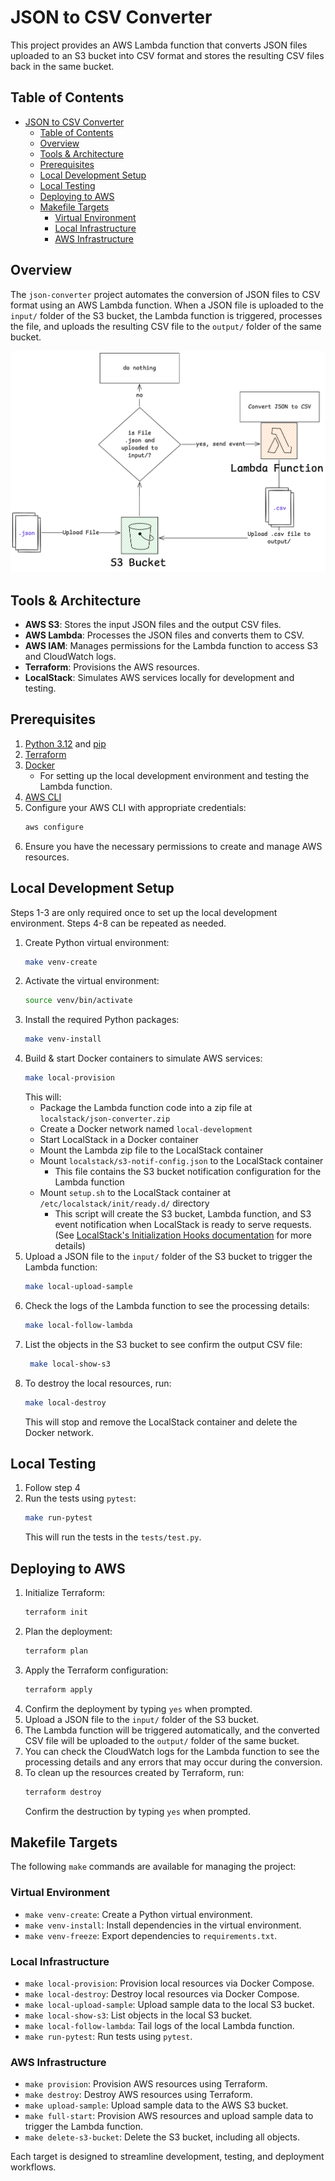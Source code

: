 # JSON to CSV Converter

This project provides an AWS Lambda function that converts JSON files uploaded to an S3 bucket into CSV format and stores the resulting CSV files back in the same bucket.

## Table of Contents

- [JSON to CSV Converter](#json-to-csv-converter)
  - [Table of Contents](#table-of-contents)
  - [Overview](#overview)
  - [Tools \& Architecture](#tools--architecture)
  - [Prerequisites](#prerequisites)
  - [Local Development Setup](#local-development-setup)
  - [Local Testing](#local-testing)
  - [Deploying to AWS](#deploying-to-aws)
  - [Makefile Targets](#makefile-targets)
    - [Virtual Environment](#virtual-environment)
    - [Local Infrastructure](#local-infrastructure)
    - [AWS Infrastructure](#aws-infrastructure)

## Overview

The `json-converter` project automates the conversion of JSON files to CSV format using an AWS Lambda function. When a JSON file is uploaded to the `input/` folder of the S3 bucket, the Lambda function is triggered, processes the file, and uploads the resulting CSV file to the `output/` folder of the same bucket.

![Diagram](./docs/diagram.png)

## Tools & Architecture

- **AWS S3**: Stores the input JSON files and the output CSV files.
- **AWS Lambda**: Processes the JSON files and converts them to CSV.
- **AWS IAM**: Manages permissions for the Lambda function to access S3 and CloudWatch logs.
- **Terraform**: Provisions the AWS resources.
- **LocalStack**: Simulates AWS services locally for development and testing.

## Prerequisites

1. [Python 3.12](https://www.python.org/downloads/) and [pip](https://pip.pypa.io/en/stable/installation/)
2. [Terraform](https://developer.hashicorp.com/terraform/tutorials/aws-get-started/install-cli)
3. [Docker](https://docs.docker.com/get-docker/)
   - For setting up the local development environment and testing the Lambda function.
4. [AWS CLI](https://docs.aws.amazon.com/cli/latest/userguide/install-cliv2.html)
5. Configure your AWS CLI with appropriate credentials:
   ```bash
   aws configure
   ```
6. Ensure you have the necessary permissions to create and manage AWS resources.

## Local Development Setup

Steps 1-3 are only required once to set up the local development environment. Steps 4-8 can be repeated as needed.

1. Create Python virtual environment:
   ```bash
   make venv-create
   ```
2. Activate the virtual environment:
   ```bash
   source venv/bin/activate
   ```
3. Install the required Python packages:
    ```bash
    make venv-install
    ```
4. Build & start Docker containers to simulate AWS services:
   ```bash
   make local-provision
   ```
   This will:
      - Package the Lambda function code into a zip file at `localstack/json-converter.zip`
      - Create a Docker network named `local-development`
      - Start LocalStack in a Docker container
      - Mount the Lambda zip file to the LocalStack container
      - Mount `localstack/s3-notif-config.json` to the LocalStack container
        - This file contains the S3 bucket notification configuration for the Lambda function
      - Mount `setup.sh` to the LocalStack container at `/etc/localstack/init/ready.d/` directory
        - This script will create the S3 bucket, Lambda function, and S3 event notification when LocalStack is ready to serve requests. (See [LocalStack's Initialization Hooks documentation](https://docs.localstack.cloud/references/init-hooks/) for more details)
5. Upload a JSON file to the `input/` folder of the S3 bucket to trigger the Lambda function:
   ```bash
   make local-upload-sample
   ```
6. Check the logs of the Lambda function to see the processing details:
   ```bash
   make local-follow-lambda
   ```
7. List the objects in the S3 bucket to see confirm the output CSV file:
   ```bash
    make local-show-s3
   ```
8. To destroy the local resources, run:
   ```bash
   make local-destroy
   ```
   This will stop and remove the LocalStack container and delete the Docker network.

## Local Testing
1. Follow step 4
2. Run the tests using `pytest`:
   ```bash
   make run-pytest
   ```
   This will run the tests in the `tests/test.py`.

## Deploying to AWS
1. Initialize Terraform:
   ```bash
   terraform init
   ```
2. Plan the deployment:
   ```bash
   terraform plan
   ```
3. Apply the Terraform configuration:
   ```bash
   terraform apply
   ```
4. Confirm the deployment by typing `yes` when prompted.
5. Upload a JSON file to the `input/` folder of the S3 bucket.
6. The Lambda function will be triggered automatically, and the converted CSV file will be uploaded to the `output/` folder of the same bucket.
7. You can check the CloudWatch logs for the Lambda function to see the processing details and any errors that may occur during the conversion.
8. To clean up the resources created by Terraform, run:
   ```bash
   terraform destroy
   ```
    Confirm the destruction by typing `yes` when prompted.

## Makefile Targets

The following `make` commands are available for managing the project:

### Virtual Environment
- `make venv-create`: Create a Python virtual environment.
- `make venv-install`: Install dependencies in the virtual environment.
- `make venv-freeze`: Export dependencies to `requirements.txt`.

### Local Infrastructure
- `make local-provision`: Provision local resources via Docker Compose.
- `make local-destroy`: Destroy local resources via Docker Compose.
- `make local-upload-sample`: Upload sample data to the local S3 bucket.
- `make local-show-s3`: List objects in the local S3 bucket.
- `make local-follow-lambda`: Tail logs of the local Lambda function.
- `make run-pytest`: Run tests using `pytest`.

### AWS Infrastructure
- `make provision`: Provision AWS resources using Terraform.
- `make destroy`: Destroy AWS resources using Terraform.
- `make upload-sample`: Upload sample data to the AWS S3 bucket.
- `make full-start`: Provision AWS resources and upload sample data to trigger the Lambda function.
- `make delete-s3-bucket`: Delete the S3 bucket, including all objects.

Each target is designed to streamline development, testing, and deployment workflows.